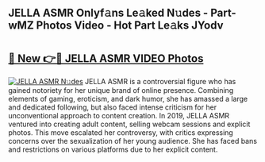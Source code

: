 ## JELLA ASMR Onlyf𝚊ns Le𝚊ked N𝚞des - Part-wMZ Photos Video - Hot Part Le𝚊ks JYodv

# <h2><a href="http://ab18478.deff.icu/?id=JELLA+ASMR">🔗 New 👉🔴 JELLA ASMR VIDEO Photos</a></h2>

[![JELLA ASMR N𝚞des](https://i.imgur.com/rIISA9y.gif)](http://ab18478.deff.icu/?id=JELLA+ASMR)
JELLA ASMR is a controversial figure who has gained notoriety for her unique brand of online presence. Combining elements of gaming, eroticism, and dark humor, she has amassed a large and dedicated following, but also faced intense criticism for her unconventional approach to content creation. In 2019, JELLA ASMR ventured into creating adult content, selling webcam sessions and explicit photos. This move escalated her controversy, with critics expressing concerns over the sexualization of her young audience. She has faced bans and restrictions on various platforms due to her explicit content.
